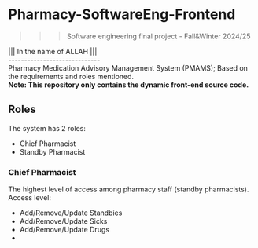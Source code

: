 ﻿# Pharmacy-SoftwareEng-Frontend
>>> Software engineering final project - Fall&Winter 2024/25

||| In the name of ALLAH ||| <br />
----------------------------- <br />
Pharmacy Medication Advisory Management System (PMAMS); Based on the requirements and roles mentioned.<br />
**Note: This repository only contains the dynamic front-end source code.**

## Roles 

The system has 2 roles:
- Chief Pharmacist
- Standby Pharmacist


### Chief Pharmacist

The highest level of access among pharmacy staff (standby pharmacists).
Access level:
- Add/Remove/Update Standbies
- Add/Remove/Update Sicks
- Add/Remove/Update Drugs
- 
